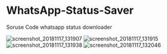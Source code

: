 # WhatsApp-Status-Saver
Soruse Code whatsapp status downloader 


![screenshot_20181117_131907](https://user-images.githubusercontent.com/33887787/48660021-104d9200-ea81-11e8-8a25-e2c368cc766f.jpg)
![screenshot_20181117_131915](https://user-images.githubusercontent.com/33887787/48660022-13488280-ea81-11e8-8b20-81390e1da3e4.jpg)
![screenshot_20181117_131938](https://user-images.githubusercontent.com/33887787/48660025-16437300-ea81-11e8-912d-7e0d304fac52.jpg)
![screenshot_20181117_132046](https://user-images.githubusercontent.com/33887787/48660027-193e6380-ea81-11e8-93b0-a56a268e8b92.jpg)
